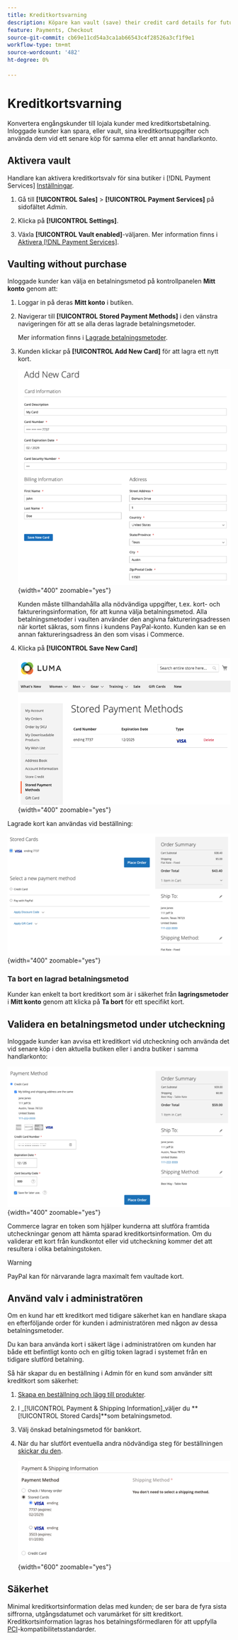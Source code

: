 ```yaml
---
title: Kreditkortsvarning
description: Köpare kan vault (save) their credit card details for future purchasing.
feature: Payments, Checkout
source-git-commit: cb69e11cd54a3ca1ab66543c4f28526a3cf1f9e1
workflow-type: tm+mt
source-wordcount: '482'
ht-degree: 0%

---
```


# Kreditkortsvarning

Konvertera engångskunder till lojala kunder med kreditkortsbetalning. Inloggade kunder kan spara, eller vault, sina kreditkortsuppgifter och använda dem vid ett senare köp för samma eller ett annat handlarkonto.

## Aktivera vault

Handlare kan aktivera kreditkortsvalv för sina butiker i [!DNL Payment Services] [Inställningar](settings.md#card-vaulting).

1. Gå till **[!UICONTROL Sales]** > **[!UICONTROL Payment Services]** på sidofältet _Admin_.

1. Klicka på **[!UICONTROL Settings]**.

1. Växla **[!UICONTROL Vault enabled]**-väljaren. Mer information finns i [Aktivera [!DNL Payment Services]](settings.md#enable-payment-services).

## Vaulting without purchase

Inloggade kunder kan välja en betalningsmetod på kontrollpanelen **Mitt konto** genom att:

1. Loggar in på deras **Mitt konto** i butiken.

1. Navigerar till **[!UICONTROL Stored Payment Methods]** i den vänstra navigeringen för att se alla deras lagrade betalningsmetoder.

   Mer information finns i [Lagrade betalningsmetoder](https://experienceleague.adobe.com/en/docs/commerce-admin/stores-sales/payments/stored-payment-methods).

1. Kunden klickar på **[!UICONTROL Add New Card]** för att lagra ett nytt kort.

   ![Lägg till nytt kort](assets/add-new-card.png){width="400" zoomable="yes"}

   Kunden måste tillhandahålla alla nödvändiga uppgifter, t.ex. kort- och faktureringsinformation, för att kunna välja betalningsmetod.
Alla betalningsmetoder i vaulten använder den angivna faktureringsadressen när kortet säkras, som finns i kundens PayPal-konto. Kunden kan se en annan faktureringsadress än den som visas i Commerce.

1. Klicka på **[!UICONTROL Save New Card]**

   ![Lagrade betalningsmetoder i mitt konto](assets/stored-payment-methods.png){width="400" zoomable="yes"}

Lagrade kort kan användas vid beställning:

![Använd lagrade autentiseringsuppgifter för framtida köp](assets/use-stored-card.png){width="400" zoomable="yes"}

### Ta bort en lagrad betalningsmetod

Kunder kan enkelt ta bort kreditkort som är i säkerhet från **lagringsmetoder** i **Mitt konto** genom att klicka på **Ta bort** för ett specifikt kort.

## Validera en betalningsmetod under utcheckning

Inloggade kunder kan avvisa ett kreditkort vid utcheckning och använda det vid senare köp i den aktuella butiken eller i andra butiker i samma handlarkonto:

![Vadera deras kreditkort för senare bruk](assets/save-card-for-later.png){width="400" zoomable="yes"}

Commerce lagrar en token som hjälper kunderna att slutföra framtida utcheckningar genom att hämta sparad kreditkortsinformation. Om du validerar ett kort från kundkontot eller vid utcheckning kommer det att resultera i olika betalningstoken.

>[!WARNING]
>
> PayPal kan för närvarande lagra maximalt fem vaultade kort.

## Använd valv i administratören

Om en kund har ett kreditkort med tidigare säkerhet kan en handlare skapa en efterföljande order för kunden i administratören med någon av dessa betalningsmetoder.

Du kan bara använda kort i säkert läge i administratören om kunden har både ett befintligt konto och en giltig token lagrad i systemet från en tidigare slutförd betalning.

Så här skapar du en beställning i Admin för en kund som använder sitt kreditkort som säkerhet:

1. [Skapa en beställning och lägg till produkter](https://experienceleague.adobe.com/docs/commerce-admin/stores-sales/point-of-purchase/assist/customer-account-create-order.html).
1. I _[!UICONTROL Payment & Shipping Information]_väljer du **[!UICONTROL Stored Cards]**som betalningsmetod.
1. Välj önskad betalningsmetod för bankkort.
1. När du har slutfört eventuella andra nödvändiga steg för beställningen [skickar du den](https://experienceleague.adobe.com/docs/commerce-admin/stores-sales/point-of-purchase/assist/customer-account-create-order.html?lang=en#step-3%3A-submit-the-order).

   ![Använd kreditkort i betal i Admin för kund](assets/admin-vaultedcard.png){width="600" zoomable="yes"}

## Säkerhet

Minimal kreditkortsinformation delas med kunden; de ser bara de fyra sista siffrorna, utgångsdatumet och varumärket för sitt kreditkort. Kreditkortsinformation lagras hos betalningsförmedlaren för att uppfylla [PCI](security.md#PCI-compliance)-kompatibilitetsstandarder.
